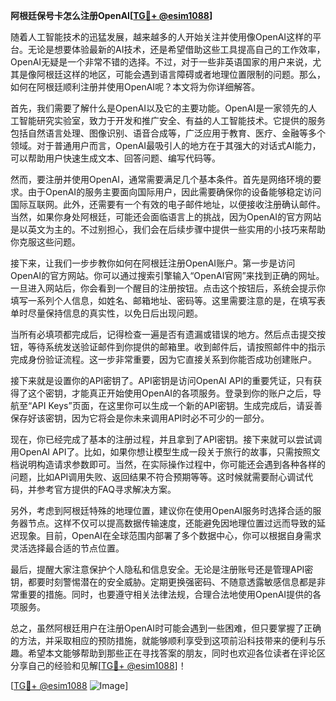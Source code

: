 **阿根廷保号卡怎么注册OpenAI[[TG💪+ @esim1088](https://t.me/s/esim1088)]**

随着人工智能技术的迅猛发展，越来越多的人开始关注并使用像OpenAI这样的平台。无论是想要体验最新的AI技术，还是希望借助这些工具提高自己的工作效率，OpenAI无疑是一个非常不错的选择。不过，对于一些非英语国家的用户来说，尤其是像阿根廷这样的地区，可能会遇到语言障碍或者地理位置限制的问题。那么，如何在阿根廷顺利注册并使用OpenAI呢？本文将为你详细解答。

首先，我们需要了解什么是OpenAI以及它的主要功能。OpenAI是一家领先的人工智能研究实验室，致力于开发和推广安全、有益的人工智能技术。它提供的服务包括自然语言处理、图像识别、语音合成等，广泛应用于教育、医疗、金融等多个领域。对于普通用户而言，OpenAI最吸引人的地方在于其强大的对话式AI能力，可以帮助用户快速生成文本、回答问题、编写代码等。

然而，要注册并使用OpenAI，通常需要满足几个基本条件。首先是网络环境的要求。由于OpenAI的服务主要面向国际用户，因此需要确保你的设备能够稳定访问国际互联网。此外，还需要有一个有效的电子邮件地址，以便接收注册确认邮件。当然，如果你身处阿根廷，可能还会面临语言上的挑战，因为OpenAI的官方网站是以英文为主的。不过别担心，我们会在后续步骤中提供一些实用的小技巧来帮助你克服这些问题。

接下来，让我们一步步教你如何在阿根廷注册OpenAI账户。第一步是访问OpenAI的官方网站。你可以通过搜索引擎输入“OpenAI官网”来找到正确的网址。一旦进入网站后，你会看到一个醒目的注册按钮。点击这个按钮后，系统会提示你填写一系列个人信息，如姓名、邮箱地址、密码等。这里需要注意的是，在填写表单时尽量保持信息的真实性，以免日后出现问题。

当所有必填项都完成后，记得检查一遍是否有遗漏或错误的地方。然后点击提交按钮，等待系统发送验证邮件到你提供的邮箱里。收到邮件后，请按照邮件中的指示完成身份验证流程。这一步非常重要，因为它直接关系到你能否成功创建账户。

接下来就是设置你的API密钥了。API密钥是访问OpenAI API的重要凭证，只有获得了这个密钥，才能真正开始使用OpenAI的各项服务。登录到你的账户之后，导航至“API Keys”页面，在这里你可以生成一个新的API密钥。生成完成后，请妥善保存好该密钥，因为它将会是你未来调用API时必不可少的一部分。

现在，你已经完成了基本的注册过程，并且拿到了API密钥。接下来就可以尝试调用OpenAI API了。比如，如果你想让模型生成一段关于旅行的故事，只需按照文档说明构造请求参数即可。当然，在实际操作过程中，你可能还会遇到各种各样的问题，比如API调用失败、返回结果不符合预期等等。这时候就需要耐心调试代码，并参考官方提供的FAQ寻求解决方案。

另外，考虑到阿根廷特殊的地理位置，建议你在使用OpenAI服务时选择合适的服务器节点。这样不仅可以提高数据传输速度，还能避免因地理位置过远而导致的延迟现象。目前，OpenAI在全球范围内部署了多个数据中心，你可以根据自身需求灵活选择最合适的节点位置。

最后，提醒大家注意保护个人隐私和信息安全。无论是注册账号还是管理API密钥，都要时刻警惕潜在的安全威胁。定期更换强密码、不随意透露敏感信息都是非常重要的措施。同时，也要遵守相关法律法规，合理合法地使用OpenAI提供的各项服务。

总之，虽然阿根廷用户在注册OpenAI时可能会遇到一些困难，但只要掌握了正确的方法，并采取相应的预防措施，就能够顺利享受到这项前沿科技带来的便利与乐趣。希望本文能够帮助到那些正在寻找答案的朋友，同时也欢迎各位读者在评论区分享自己的经验和见解[[TG💪+ @esim1088](https://t.me/s/esim1088)]！

[[TG💪+ @esim1088](https://t.me/s/esim1088) ![Image](https://i.postimg.cc/4NQfJmqS/Snipaste-2025-05-13-00-14-12.png)]